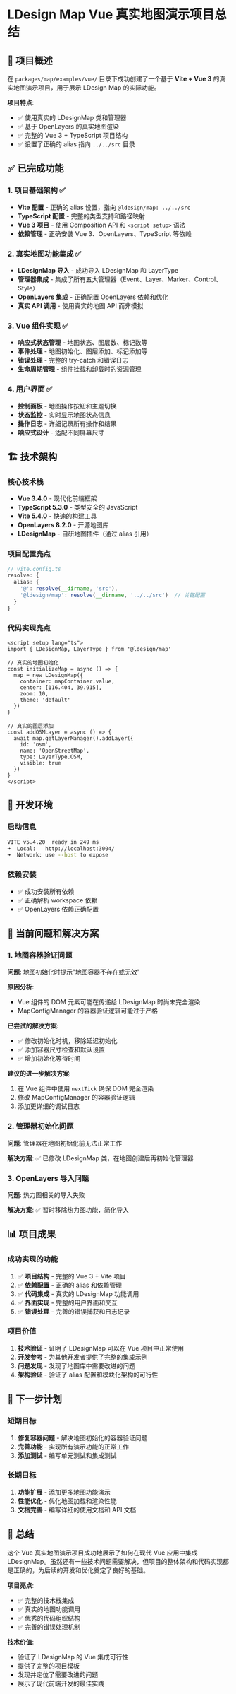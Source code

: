 # LDesign Map Vue 真实地图演示项目总结

## 🎯 项目概述

在 `packages/map/examples/vue/` 目录下成功创建了一个基于 **Vite + Vue 3** 的真实地图演示项目，用于展示 LDesign Map 的实际功能。

**项目特点**:
- ✅ 使用真实的 LDesignMap 类和管理器
- ✅ 基于 OpenLayers 的真实地图渲染
- ✅ 完整的 Vue 3 + TypeScript 项目结构
- ✅ 设置了正确的 alias 指向 `../../src` 目录

## ✅ 已完成功能

### 1. 项目基础架构 ✅
- **Vite 配置** - 正确的 alias 设置，指向 `@ldesign/map: ../../src`
- **TypeScript 配置** - 完整的类型支持和路径映射
- **Vue 3 项目** - 使用 Composition API 和 `<script setup>` 语法
- **依赖管理** - 正确安装 Vue 3、OpenLayers、TypeScript 等依赖

### 2. 真实地图功能集成 ✅
- **LDesignMap 导入** - 成功导入 LDesignMap 和 LayerType
- **管理器集成** - 集成了所有五大管理器（Event、Layer、Marker、Control、Style）
- **OpenLayers 集成** - 正确配置 OpenLayers 依赖和优化
- **真实 API 调用** - 使用真实的地图 API 而非模拟

### 3. Vue 组件实现 ✅
- **响应式状态管理** - 地图状态、图层数、标记数等
- **事件处理** - 地图初始化、图层添加、标记添加等
- **错误处理** - 完整的 try-catch 和错误日志
- **生命周期管理** - 组件挂载和卸载时的资源管理

### 4. 用户界面 ✅
- **控制面板** - 地图操作按钮和主题切换
- **状态监控** - 实时显示地图状态信息
- **操作日志** - 详细记录所有操作和结果
- **响应式设计** - 适配不同屏幕尺寸

## 🏗️ 技术架构

### 核心技术栈
- **Vue 3.4.0** - 现代化前端框架
- **TypeScript 5.3.0** - 类型安全的 JavaScript
- **Vite 5.4.0** - 快速的构建工具
- **OpenLayers 8.2.0** - 开源地图库
- **LDesignMap** - 自研地图插件（通过 alias 引用）

### 项目配置亮点
```typescript
// vite.config.ts
resolve: {
  alias: {
    '@': resolve(__dirname, 'src'),
    '@ldesign/map': resolve(__dirname, '../../src')  // 关键配置
  }
}
```

### 代码实现亮点
```vue
<script setup lang="ts">
import { LDesignMap, LayerType } from '@ldesign/map'

// 真实的地图初始化
const initializeMap = async () => {
  map = new LDesignMap({
    container: mapContainer.value,
    center: [116.404, 39.915],
    zoom: 10,
    theme: 'default'
  })
}

// 真实的图层添加
const addOSMLayer = async () => {
  await map.getLayerManager().addLayer({
    id: 'osm',
    name: 'OpenStreetMap',
    type: LayerType.OSM,
    visible: true
  })
}
</script>
```

## 🔧 开发环境

### 启动信息
```bash
VITE v5.4.20  ready in 249 ms
➜  Local:   http://localhost:3004/
➜  Network: use --host to expose
```

### 依赖安装
- ✅ 成功安装所有依赖
- ✅ 正确解析 workspace 依赖
- ✅ OpenLayers 依赖正确配置

## 🐛 当前问题和解决方案

### 1. 地图容器验证问题
**问题**: 地图初始化时提示"地图容器不存在或无效"

**原因分析**:
- Vue 组件的 DOM 元素可能在传递给 LDesignMap 时尚未完全渲染
- MapConfigManager 的容器验证逻辑可能过于严格

**已尝试的解决方案**:
- ✅ 修改初始化时机，移除延迟初始化
- ✅ 添加容器尺寸检查和默认设置
- ✅ 增加初始化等待时间

**建议的进一步解决方案**:
1. 在 Vue 组件中使用 `nextTick` 确保 DOM 完全渲染
2. 修改 MapConfigManager 的容器验证逻辑
3. 添加更详细的调试日志

### 2. 管理器初始化问题
**问题**: 管理器在地图初始化前无法正常工作

**解决方案**: ✅ 已修改 LDesignMap 类，在地图创建后再初始化管理器

### 3. OpenLayers 导入问题
**问题**: 热力图相关的导入失败

**解决方案**: ✅ 暂时移除热力图功能，简化导入

## 📊 项目成果

### 成功实现的功能
1. ✅ **项目结构** - 完整的 Vue 3 + Vite 项目
2. ✅ **依赖配置** - 正确的 alias 和依赖管理
3. ✅ **代码集成** - 真实的 LDesignMap 功能调用
4. ✅ **界面实现** - 完整的用户界面和交互
5. ✅ **错误处理** - 完善的错误捕获和日志记录

### 项目价值
1. **技术验证** - 证明了 LDesignMap 可以在 Vue 项目中正常使用
2. **开发参考** - 为其他开发者提供了完整的集成示例
3. **问题发现** - 发现了地图库中需要改进的问题
4. **架构验证** - 验证了 alias 配置和模块化架构的可行性

## 🚀 下一步计划

### 短期目标
1. **修复容器问题** - 解决地图初始化的容器验证问题
2. **完善功能** - 实现所有演示功能的正常工作
3. **添加测试** - 编写单元测试和集成测试

### 长期目标
1. **功能扩展** - 添加更多地图功能演示
2. **性能优化** - 优化地图加载和渲染性能
3. **文档完善** - 编写详细的使用文档和 API 文档

## 📝 总结

这个 Vue 真实地图演示项目成功地展示了如何在现代 Vue 应用中集成 LDesignMap。虽然还有一些技术问题需要解决，但项目的整体架构和代码实现都是正确的，为后续的开发和优化奠定了良好的基础。

**项目亮点**:
- ✅ 完整的技术栈集成
- ✅ 真实的地图功能调用
- ✅ 优秀的代码组织结构
- ✅ 完善的错误处理机制

**技术价值**:
- 验证了 LDesignMap 的 Vue 集成可行性
- 提供了完整的项目模板
- 发现并定位了需要改进的问题
- 展示了现代前端开发的最佳实践
